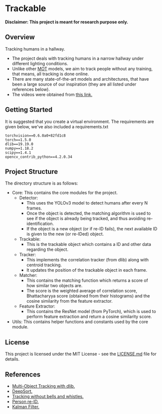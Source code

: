 # Trackable
**Disclaimer: This project is meant for research purpose only.**

## Overview
Tracking humans in a hallway.

 - The project deals with tracking humans in a narrow hallway under different lighting conditions.
  - Unlike other [MOT](https://motchallenge.net/) models, we aim to
   track people without any training, that means, all tracking is done online.
   - There are many state-of-the-art models and architectures,
   that have been a large source of our inspiration (they are all listed under references below).
   - The videos were obtained from [this link.](http://www.santhoshsunderrajan.com/datasets.html#hfh_tracking)

## Getting Started

It is suggested that you create a virtual environment.
The requirements are given below, we've also included a requirements.txt

```
torchvision==0.6.0a0+82fd1c8
torch==1.5.0
dlib==19.19.0
numpy==1.18.2
scipy==1.4.1
opencv_contrib_python==4.2.0.34
```

## Project Structure
The directory structure is as follows:

 - Core: This contains the core modules for the project.
	- Detector:
		- This uses the YOLOv3 model to detect humans after every N frames.
		- Once the object is detected, the matching algorithm is used to see if the object is already being tracked, and thus avoiding re-identification.
		- If the object is a new object (or if re-ID fails), the next available ID is given to the new (or re-IDed) object.
	- Trackable:
		- This is the trackable object which contains a ID and other data regarding the object.
	- Tracker:
		- This implements the correlation tracker (from dlib) along with centroid tracking.
		- It updates the position of the trackable object in each frame.
	- Matcher:
		- This contains the matching function which returns a score of how similar two objects are.
		- The score is the weighted average of correlation score, Bhattacharyya score (obtained from their histograms) and the cosine similarity from the feature extractor.
	- Feature Extractor:
		- This contains the ResNet model (from PyTorch), which is used to perform feature extraction and return a cosine similarity score.
- Utils: This contains helper functions and constants used by the core module.

## License
This project is licensed under the MIT License - see the [LICENSE.md](LICENSE.md) file for details.

## References
- [Multi-Object Tracking with dlib.](https://www.pyimagesearch.com/2018/10/29/multi-object-tracking-with-dlib/)
- [DeepSort.](https://github.com/nwojke/deep_sort)
- [Tracking without bells and whistles.](https://arxiv.org/pdf/1903.05625.pdf)
- [Person re-ID.](https://github.com/layumi/Person_reID_baseline_pytorch)
- [Kalman Filter.](https://www.bzarg.com/p/how-a-kalman-filter-works-in-pictures/)
